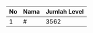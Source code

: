 | No | Nama            | Jumlah Level |
|----|-----------------|--------------|
| 1  | #    |    3562        |
